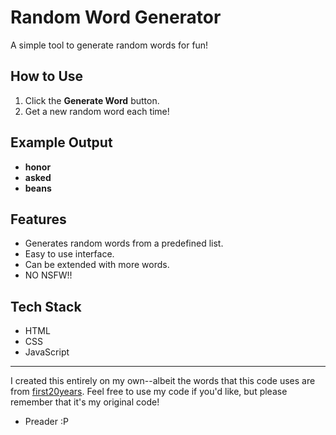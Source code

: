 # Random Word Generator

A simple tool to generate random words for fun!

## How to Use

1. Click the **Generate Word** button.
2. Get a new random word each time!

## Example Output

- **honor**
- **asked**
- **beans**

## Features

- Generates random words from a predefined list.
- Easy to use interface.
- Can be extended with more words.
- NO NSFW!!

## Tech Stack

- HTML
- CSS
- JavaScript

---

I created this entirely on my own--albeit the words that this code uses are from [first20years](https://github.com/first20hours/google-10000-english). Feel free to use my code if you'd like, but please remember that it's my original code!

 - Preader :P
